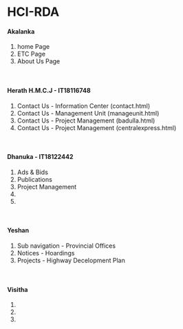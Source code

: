 # HCI-RDA

<h4>Akalanka</h4>
<ol>
    <li>home Page</li>
    <li>ETC Page</li>
    <li>About Us Page</li>
</ol><br>

<h4>Herath H.M.C.J - IT18116748</h4>
<ol>
    <li>Contact Us - Information Center (contact.html)</li>
    <li>Contact Us - Management Unit (manageunit.html)</li>
    <li>Contact Us - Project Management (badulla.html)</li>
    <li>Contact Us - Project Management (centralexpress.html)</li>
</ol><br>

<h4>Dhanuka - IT18122442</h4>
<ol>
    <li>Ads & Bids</li>
    <li>Publications</li>
    <li>Project Management</li>
    <li></li>
    <li></li>
</ol><br>

<h4>Yeshan</h4>
<ol>
    <li>Sub navigation - Provincial Offices</li>
    <li>Notices - Hoardings</li>
    <li>Projects - Highway Decelopment Plan</li>
</ol><br>

<h4>Visitha</h4>
<ol>
    <li></li>
    <li></li>
    <li></li>
</ol>
